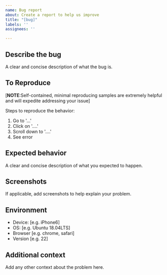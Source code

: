 ```yaml
---
name: Bug report
about: Create a report to help us improve
title: "[bug]"
labels: ''
assignees: ''

---
```


## Describe the bug

A clear and concise description of what the bug is.

## To Reproduce

[**NOTE**:Self-contained, minimal reproducing samples are extremely helpful and will expedite addressing your issue]

Steps to reproduce the behavior:

1. Go to '...'
2. Click on '....'
3. Scroll down to '....'
4. See error

## Expected behavior

A clear and concise description of what you expected to happen.

## Screenshots

If applicable, add screenshots to help explain your problem.

## Environment
<!--Please provide the necessary environment information-->

- Device: [e.g. iPhone6]
- OS: [e.g. Ubuntu 18.04LTS]
- Browser [e.g. chrome, safari]
- Version [e.g. 22]

## Additional context

Add any other context about the problem here.
